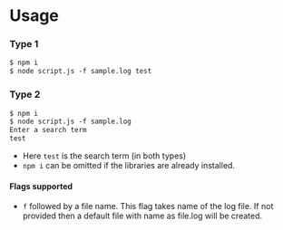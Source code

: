 # Usage

### Type 1

```md
$ npm i
$ node script.js -f sample.log test
```

### Type 2

```md
$ npm i
$ node script.js -f sample.log
Enter a search term
test
```

- Here `test` is the search term (in both types)
- `npm i` can be omitted if the libraries are already installed.

#### Flags supported

- `f` followed by a file name. This flag takes name of the log file. If not provided then a default file with name as file.log will be created.
